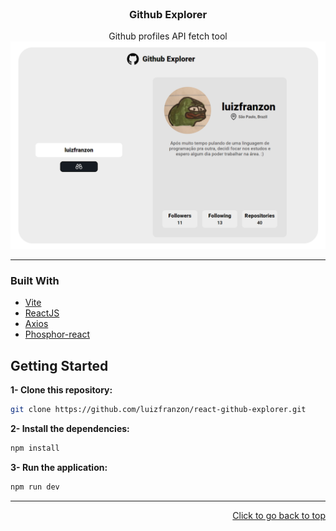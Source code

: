 <div id="top"></div>

<br />

<h3 align="center">Github Explorer</h3>

  <p align="center">
    Github profiles API fetch tool
</div>

<!-- ABOUT THE PROJECT -->
<img src="./assets/screenshot.png">

<hr>

### Built With

* [Vite](https://vitejs.dev/)
* [ReactJS](https://pt-br.reactjs.org/)
* [Axios](https://www.npmjs.com/package/axios)
* [Phosphor-react](https://phosphoricons.com/)


<!-- GETTING STARTED -->
## Getting Started

**1- Clone this repository:**
```bash
git clone https://github.com/luizfranzon/react-github-explorer.git
```
**2- Install the dependencies:**
```bash
npm install
```
**3- Run the application:**
```bash
npm run dev
```
<hr>

<p align="right"><a href="#top">Click to go back to top</a></p>
